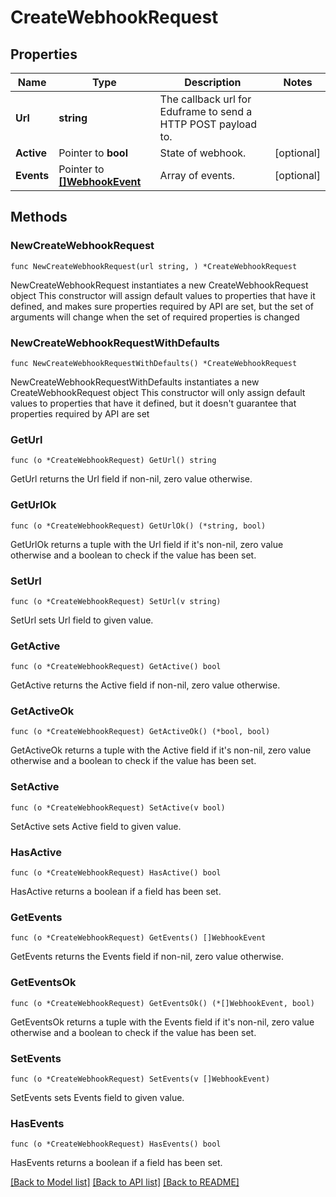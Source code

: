 # CreateWebhookRequest

## Properties

Name | Type | Description | Notes
------------ | ------------- | ------------- | -------------
**Url** | **string** | The callback url for Eduframe to send a HTTP POST payload to. | 
**Active** | Pointer to **bool** | State of webhook. | [optional] 
**Events** | Pointer to [**[]WebhookEvent**](WebhookEvent.md) | Array of events. | [optional] 

## Methods

### NewCreateWebhookRequest

`func NewCreateWebhookRequest(url string, ) *CreateWebhookRequest`

NewCreateWebhookRequest instantiates a new CreateWebhookRequest object
This constructor will assign default values to properties that have it defined,
and makes sure properties required by API are set, but the set of arguments
will change when the set of required properties is changed

### NewCreateWebhookRequestWithDefaults

`func NewCreateWebhookRequestWithDefaults() *CreateWebhookRequest`

NewCreateWebhookRequestWithDefaults instantiates a new CreateWebhookRequest object
This constructor will only assign default values to properties that have it defined,
but it doesn't guarantee that properties required by API are set

### GetUrl

`func (o *CreateWebhookRequest) GetUrl() string`

GetUrl returns the Url field if non-nil, zero value otherwise.

### GetUrlOk

`func (o *CreateWebhookRequest) GetUrlOk() (*string, bool)`

GetUrlOk returns a tuple with the Url field if it's non-nil, zero value otherwise
and a boolean to check if the value has been set.

### SetUrl

`func (o *CreateWebhookRequest) SetUrl(v string)`

SetUrl sets Url field to given value.


### GetActive

`func (o *CreateWebhookRequest) GetActive() bool`

GetActive returns the Active field if non-nil, zero value otherwise.

### GetActiveOk

`func (o *CreateWebhookRequest) GetActiveOk() (*bool, bool)`

GetActiveOk returns a tuple with the Active field if it's non-nil, zero value otherwise
and a boolean to check if the value has been set.

### SetActive

`func (o *CreateWebhookRequest) SetActive(v bool)`

SetActive sets Active field to given value.

### HasActive

`func (o *CreateWebhookRequest) HasActive() bool`

HasActive returns a boolean if a field has been set.

### GetEvents

`func (o *CreateWebhookRequest) GetEvents() []WebhookEvent`

GetEvents returns the Events field if non-nil, zero value otherwise.

### GetEventsOk

`func (o *CreateWebhookRequest) GetEventsOk() (*[]WebhookEvent, bool)`

GetEventsOk returns a tuple with the Events field if it's non-nil, zero value otherwise
and a boolean to check if the value has been set.

### SetEvents

`func (o *CreateWebhookRequest) SetEvents(v []WebhookEvent)`

SetEvents sets Events field to given value.

### HasEvents

`func (o *CreateWebhookRequest) HasEvents() bool`

HasEvents returns a boolean if a field has been set.


[[Back to Model list]](../README.md#documentation-for-models) [[Back to API list]](../README.md#documentation-for-api-endpoints) [[Back to README]](../README.md)


